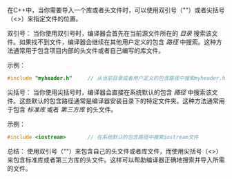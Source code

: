 在C++中，当你需要导入一个库或者头文件时，可以使用双引号（""）或者尖括号（<>）来指定文件的位置。

双引号：
当你使用双引号时，编译器会首先在当前源文件所在的  *目录*  搜索该文件。如果找不到文件，编译器会继续在其他用户定义的包含  *路径*  中搜索。这种方法通常用于包含项目内部的头文件或者自己编写的库文件。

示例：
```cpp
#include "myheader.h"     // 从当前目录或者用户定义的包含路径中搜索myheader.h文件
```

尖括号：
当你使用尖括号时，编译器会直接在系统默认的包含  *路径*  中搜索该文件。这些默认的包含路径通常是编译器安装目录下的特定文件夹。这种方法通常用于包含  *标准库*  或者  *第三方库*  的头文件。

示例：
```cpp
#include <iostream>       // 在系统默认的包含路径中搜索iostream文件
```

总结：
使用双引号（""）来包含自己的头文件或者库文件，而使用尖括号（<>）来包含标准库或者第三方库的头文件。这样可以帮助编译器正确地搜索并导入所需的文件。